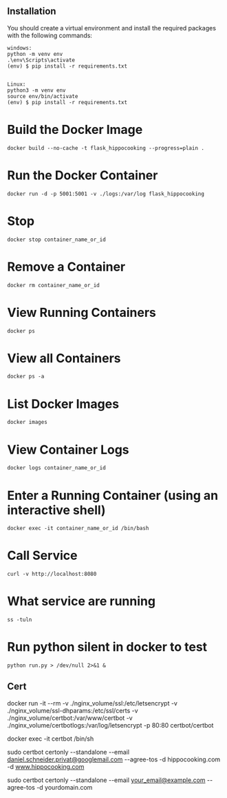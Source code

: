 Installation
------------

You should create a virtual environment and install the required packages with the following commands:

    windows:
    python -m venv env
    .\env\Scripts\activate    
    (env) $ pip install -r requirements.txt


    Linux:
    python3 -m venv env
    source env/bin/activate
    (env) $ pip install -r requirements.txt


# Build the Docker Image
`docker build --no-cache -t flask_hippocooking --progress=plain . `

# Run the Docker Container
`docker run -d -p 5001:5001 -v ./logs:/var/log flask_hippocooking`  

# Stop
`docker stop container_name_or_id`

# Remove a Container
`docker rm container_name_or_id`

# View Running Containers
`docker ps`

# View all Containers
`docker ps -a`

# List Docker Images
`docker images`

# View Container Logs
`docker logs container_name_or_id`

# Enter a Running Container (using an interactive shell)
`docker exec -it container_name_or_id /bin/bash`

# Call Service
`curl -v http://localhost:8080`

# What service are running
`ss -tuln`

# Run python silent in docker to test
`python run.py > /dev/null 2>&1 &`


## Cert


docker run -it --rm -v ./nginx_volume/ssl:/etc/letsencrypt -v ./nginx_volume/ssl-dhparams:/etc/ssl/certs -v ./nginx_volume/certbot:/var/www/certbot -v ./nginx_volume/certbotlogs:/var/log/letsencrypt -p 80:80 certbot/certbot


docker exec -it certbot /bin/sh

sudo certbot certonly --standalone --email daniel.schneider.privat@googlemail.com --agree-tos -d hippocooking.com -d www.hippocooking.com

sudo certbot certonly --standalone --email your_email@example.com --agree-tos -d yourdomain.com
